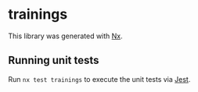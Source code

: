 # trainings

This library was generated with [Nx](https://nx.dev).

## Running unit tests

Run `nx test trainings` to execute the unit tests via [Jest](https://jestjs.io).
